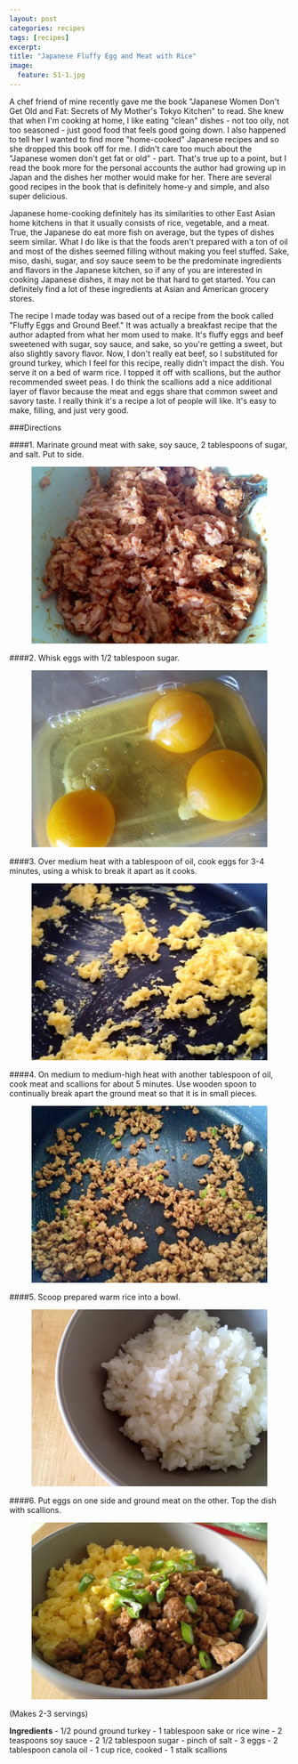 ```yaml
---
layout: post
categories: recipes
tags: [recipes]
excerpt: 
title: "Japanese Fluffy Egg and Meat with Rice"
image:
  feature: 51-1.jpg
---
```


A chef friend of mine recently gave me the book "Japanese Women Don't Get Old and Fat: Secrets of My Mother's Tokyo Kitchen" to read.  She knew that when I'm cooking at home, I like eating "clean" dishes - not too oily, not too seasoned - just good food that feels good going down.  I also happened to tell her I wanted to find more "home-cooked" Japanese recipes and so she dropped this book off for me.  I didn't care too much about the "Japanese women don't get fat or old" - part.  That's true up to a point, but I read the book more for the personal accounts the author had growing up in Japan and the dishes her mother would make for her. There are several good recipes in the book that is definitely home-y and simple, and also super delicious.

Japanese home-cooking definitely has its similarities to other East Asian home kitchens in that it usually consists of rice, vegetable, and a meat. True, the Japanese do eat more fish on average, but the types of dishes seem similar.  What I do like is that the foods aren't prepared with a ton of oil and most of the dishes seemed filling without making you feel stuffed.  Sake, miso, dashi, sugar, and soy sauce seem to be the predominate ingredients and flavors in the Japanese kitchen, so if any of you are interested in cooking Japanese dishes, it may not be that hard to get started.  You can definitely find a lot of these ingredients at Asian and American grocery stores.   

The recipe I made today was based out of a recipe from the book called "Fluffy Eggs and Ground Beef."  It was actually a breakfast recipe that the author adapted from what her mom used to make.  It's fluffy eggs and beef sweetened with sugar, soy sauce, and sake, so you're getting a sweet, but also slightly savory flavor.  Now, I don't really eat beef, so I substituted for ground turkey, which I feel for this recipe, really didn't impact the dish.  You serve it on a bed of warm rice.  I topped it off with scallions, but the author recommended sweet peas.  I do think the scallions add a nice additional layer of flavor because the meat and eggs share that common sweet and savory taste. I really think it's a recipe a lot of people will like.  It's easy to make, filling, and just very good.  

###Directions


####1. Marinate ground meat with sake, soy sauce, 2 tablespoons of sugar, and salt.  Put to side.

<figure> <img src='/images/51-2.jpg'> </figure>

####2. Whisk eggs with 1/2 tablespoon sugar.

<figure> <img src='/images/51-3.jpg'> </figure>

####3. Over medium heat with a tablespoon of oil, cook eggs for 3-4 minutes, using a whisk to break it apart as it cooks.

<figure> <img src='/images/51-4.jpg'> </figure>

####4.  On medium to medium-high heat with another tablespoon of oil, cook meat and scallions for about 5 minutes.  Use wooden spoon to continually break apart the ground meat so that it is in small pieces.

<figure> <img src='/images/51-5.jpg'> </figure>

####5. Scoop prepared warm rice into a bowl.

<figure> <img src='/images/51-6.jpg'> </figure>

####6. Put eggs on one side and ground meat on the other.  Top the dish with scallions.

<figure> <img src='/images/51-7.jpg'> </figure>
<section class='recipe'>
<p>(Makes 2-3 servings)</p>

<p><strong>Ingredients</strong>
- 1/2 pound ground turkey
- 1 tablespoon sake or rice wine
- 2 teaspoons soy sauce
- 2 1/2 tablespoon sugar
- pinch of salt
- 3 eggs
- 2 tablespoon canola oil
- 1 cup rice, cooked
- 1 stalk scallions</p></section>